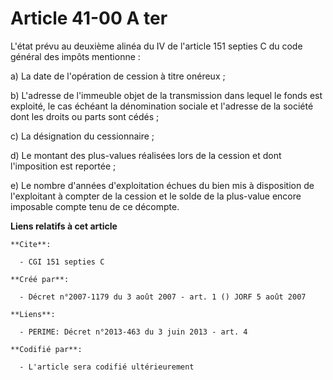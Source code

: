 # Article 41-00 A ter

L'état prévu au deuxième alinéa du IV de l'article 151 septies C du code général des impôts mentionne :

a) La date de l'opération de cession à titre onéreux ;

b) L'adresse de l'immeuble objet de la transmission dans lequel le fonds est exploité, le cas échéant la dénomination sociale
et l'adresse de la société dont les droits ou parts sont cédés ;

c) La désignation du cessionnaire ;

d) Le montant des plus-values réalisées lors de la cession et dont l'imposition est reportée ;

e) Le nombre d'années d'exploitation échues du bien mis à disposition de l'exploitant à compter de la cession et le solde de
la plus-value encore imposable compte tenu de ce décompte.

**Liens relatifs à cet article**

	**Cite**:

	  - CGI 151 septies C

	**Créé par**:

	  - Décret n°2007-1179 du 3 août 2007 - art. 1 () JORF 5 août 2007

	**Liens**:

	  - PERIME: Décret n°2013-463 du 3 juin 2013 - art. 4

	**Codifié par**:

	  - L'article sera codifié ultérieurement
